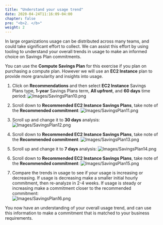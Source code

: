 ```yaml
---
title: "Understand your usage trend"
date: 2020-04-24T11:16:09-04:00
chapter: false
pre: "<b>2. </b>"
weight: 2
---
```


In large organizations usage can be distributed across many teams, and could take significant effort to collect. We can assist this effort by using tooling to understand your overall trends in usage to make an informed choice on Savings Plan commitments.

You can use the **Compute Savings Plan** for this exercise if you plan on purchasing a compute plan. However we will use an **EC2 Instance** plan to provide more granularity and insights into usage.

1. Click on **Recommendations** and then select **EC2 Instance** Savings Plans type, **1-year** Savings Plans term, **All upfront**, and **60 days** time period:
![Images/SavingsPlan10.png](/Cost/100_3_Pricing_Models/Images/SavingsPlan10.png)

2. Scroll down to **Recommended EC2 Instance Savings Plans**, take note of the **Recommended commitment**:
![Images/SavingsPlan11.png](/Cost/100_3_Pricing_Models/Images/SavingsPlan11.png)

3. Scroll up and change it to **30 days** analysis:
![Images/SavingsPlan12.png](/Cost/100_3_Pricing_Models/Images/SavingsPlan12.png)

4. Scroll down to **Recommended EC2 Instance Savings Plans**, take note of the **Recommended commitment**:
![Images/SavingsPlan13.png](/Cost/100_3_Pricing_Models/Images/SavingsPlan13.png)

5. Scroll up and change it to **7 days** analysis:
![Images/SavingsPlan14.png](/Cost/100_3_Pricing_Models/Images/SavingsPlan14.png)

6. Scroll down to **Recommended EC2 Instance Savings Plans**, take note of the **Recommended commitment**:
![Images/SavingsPlan15.png](/Cost/100_3_Pricing_Models/Images/SavingsPlan15.png)

7. Compare the trends in usage to see if your usage is increasing or decreasing. If usage is decreasing make a smaller initial hourly commitment, then re-analyze in 2-4 weeks. If usage is steady or increasing make a commitment closer to the recommended commitment:  
![Images/SavingsPlan16.png](/Cost/100_3_Pricing_Models/Images/SavingsPlan16.png)

You now have an understanding of your overall usage trend, and can use this information to make a commitment that is matched to your business requirements.
